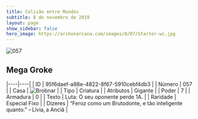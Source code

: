 ```yaml
---
title: Colisão entre Mundos
subtitle: 8 de novembro de 2019
layout: page
show_sidebar: false
hero_image: https://archonarcana.com/images/0/07/Starter-wc.jpg
---
```


![057](https://cdn.keyforgegame.com/media/card_front/pt/452_057_XP3MPMMWXXW9_pt.png)

## Mega Groke

|----|----|
| ID | 95f6daef-a88e-4822-8f67-5910cebf4db3 |
| Número | 057 |
| Casa | ![Brobnar](https://archonarcana.com/images/thumb/e/e0/Brobnar.png/22px-Brobnar.png "Brobnar") |
| Tipo | Criatura |
| Atributos | Gigante |
| Poder | 7 |
| Armadura | 0 |
| Texto | Luta: O seu oponente perde 1A. |
| Raridade | Especial Fixo |
| Dizeres | “Feroz como um Brutodonte,  e tão inteligente quanto.” – Lívia, a Anciã |
